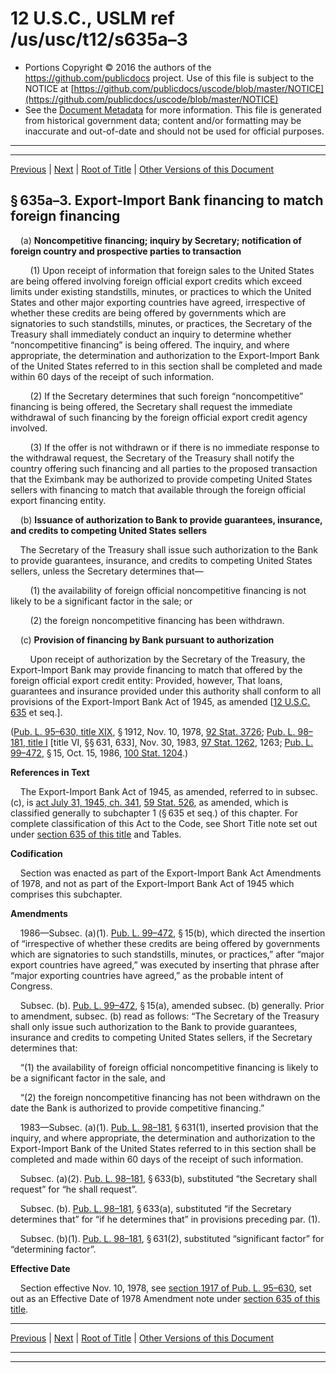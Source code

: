 ---
---

# 12 U.S.C., USLM ref /us/usc/t12/s635a–3

* Portions Copyright © 2016 the authors of the https://github.com/publicdocs project.
  Use of this file is subject to the NOTICE at [https://github.com/publicdocs/uscode/blob/master/NOTICE](https://github.com/publicdocs/uscode/blob/master/NOTICE)
* See the [Document Metadata](././../../../../..//README.md) for more information.
  This file is generated from historical government data; content and/or formatting may be inaccurate and out-of-date and should not be used for official purposes.

----------
----------

[Previous](./../../../../..//us/usc/t12/ch6A/schI/m__us_usc_t12_s635a–2.md) | [Next](./../../../../..//us/usc/t12/ch6A/schI/m__us_usc_t12_s635a–4.md) | [Root of Title](./../../../../../) | [Other Versions of this Document](https://publicdocs.github.io/go/links?ns=uslm&ref=%2Fus%2Fusc%2Ft12%2Fs635a%E2%80%933)

## § 635a–3. Export-Import Bank financing to match foreign financing

    (a) __Noncompetitive financing; inquiry by Secretary; notification of foreign country and prospective parties to transaction__ 

        (1) Upon receipt of information that foreign sales to the United States are being offered involving foreign official export credits which exceed limits under existing standstills, minutes, or practices to which the United States and other major exporting countries have agreed, irrespective of whether these credits are being offered by governments which are signatories to such standstills, minutes, or practices, the Secretary of the Treasury shall immediately conduct an inquiry to determine whether “noncompetitive financing” is being offered. The inquiry, and where appropriate, the determination and authorization to the Export-Import Bank of the United States referred to in this section shall be completed and made within 60 days of the receipt of such information.

        (2) If the Secretary determines that such foreign “noncompetitive” financing is being offered, the Secretary shall request the immediate withdrawal of such financing by the foreign official export credit agency involved.

        (3) If the offer is not withdrawn or if there is no immediate response to the withdrawal request, the Secretary of the Treasury shall notify the country offering such financing and all parties to the proposed transaction that the Eximbank may be authorized to provide competing United States sellers with financing to match that available through the foreign official export financing entity.

    (b) __Issuance of authorization to Bank to provide guarantees, insurance, and credits to competing United States sellers__ 

    The Secretary of the Treasury shall issue such authorization to the Bank to provide guarantees, insurance, and credits to competing United States sellers, unless the Secretary determines that—

        (1) the availability of foreign official noncompetitive financing is not likely to be a significant factor in the sale; or

        (2) the foreign noncompetitive financing has been withdrawn.

    (c) __Provision of financing by Bank pursuant to authorization__ 

        Upon receipt of authorization by the Secretary of the Treasury, the Export-Import Bank may provide financing to match that offered by the foreign official export credit entity: Provided, however, That loans, guarantees and insurance provided under this authority shall conform to all provisions of the Export-Import Bank Act of 1945, as amended \[[12 U.S.C. 635][/us/usc/t12/s635] et seq.\].

([Pub. L. 95–630, title XIX][/us/pl/95/630/tXIX], § 1912, Nov. 10, 1978, [92 Stat. 3726][/us/stat/92/3726]; [Pub. L. 98–181, title I][/us/pl/98/181/tI] \[title VI, §§ 631, 633\], Nov. 30, 1983, [97 Stat. 1262][/us/stat/97/1262], 1263; [Pub. L. 99–472][/us/pl/99/472], § 15, Oct. 15, 1986, [100 Stat. 1204][/us/stat/100/1204].)

 __References in Text__ 

    The Export-Import Bank Act of 1945, as amended, referred to in subsec. (c), is [act July 31, 1945, ch. 341][/us/act/1945-07-31/ch341], [59 Stat. 526][/us/stat/59/526], as amended, which is classified generally to subchapter 1 (§ 635 et seq.) of this chapter. For complete classification of this Act to the Code, see Short Title note set out under [section 635 of this title][/us/usc/t12/s635] and Tables.

 __Codification__ 

    Section was enacted as part of the Export-Import Bank Act Amendments of 1978, and not as part of the Export-Import Bank Act of 1945 which comprises this subchapter.

 __Amendments__ 

    1986—Subsec. (a)(1). [Pub. L. 99–472][/us/pl/99/472], § 15(b), which directed the insertion of “irrespective of whether these credits are being offered by governments which are signatories to such standstills, minutes, or practices,” after “major export countries have agreed,” was executed by inserting that phrase after “major exporting countries have agreed,” as the probable intent of Congress.

    Subsec. (b). [Pub. L. 99–472][/us/pl/99/472], § 15(a), amended subsec. (b) generally. Prior to amendment, subsec. (b) read as follows: “The Secretary of the Treasury shall only issue such authorization to the Bank to provide guarantees, insurance and credits to competing United States sellers, if the Secretary determines that:

    “(1) the availability of foreign official noncompetitive financing is likely to be a significant factor in the sale, and

    “(2) the foreign noncompetitive financing has not been withdrawn on the date the Bank is authorized to provide competitive financing.”

    1983—Subsec. (a)(1). [Pub. L. 98–181][/us/pl/98/181], § 631(1), inserted provision that the inquiry, and where appropriate, the determination and authorization to the Export-Import Bank of the United States referred to in this section shall be completed and made within 60 days of the receipt of such information.

    Subsec. (a)(2). [Pub. L. 98–181][/us/pl/98/181], § 633(b), substituted “the Secretary shall request” for “he shall request”.

    Subsec. (b). [Pub. L. 98–181][/us/pl/98/181], § 633(a), substituted “if the Secretary determines that” for “if he determines that” in provisions preceding par. (1).

    Subsec. (b)(1). [Pub. L. 98–181][/us/pl/98/181], § 631(2), substituted “significant factor” for “determining factor”.

 __Effective Date__ 

    Section effective Nov. 10, 1978, see [section 1917 of Pub. L. 95–630][/us/pl/95/630/s1917], set out as an Effective Date of 1978 Amendment note under [section 635 of this title][/us/usc/t12/s635].

----------

[Previous](./../../../../..//us/usc/t12/ch6A/schI/m__us_usc_t12_s635a–2.md) | [Next](./../../../../..//us/usc/t12/ch6A/schI/m__us_usc_t12_s635a–4.md) | [Root of Title](./../../../../../) | [Other Versions of this Document](https://publicdocs.github.io/go/links?ns=uslm&ref=%2Fus%2Fusc%2Ft12%2Fs635a%E2%80%933)

----------
----------

[/us/usc/t12/s635]: https://publicdocs.github.io/go/links?ns=uslm&ref=%2Fus%2Fusc%2Ft12%2Fs635
[/us/pl/95/630/tXIX]: https://publicdocs.github.io/go/links?ns=uslm&ref=%2Fus%2Fpl%2F95%2F630%2FtXIX
[/us/stat/92/3726]: https://publicdocs.github.io/go/links?ns=uslm&ref=%2Fus%2Fstat%2F92%2F3726
[/us/pl/98/181/tI]: https://publicdocs.github.io/go/links?ns=uslm&ref=%2Fus%2Fpl%2F98%2F181%2FtI
[/us/stat/97/1262]: https://publicdocs.github.io/go/links?ns=uslm&ref=%2Fus%2Fstat%2F97%2F1262
[/us/pl/99/472]: https://publicdocs.github.io/go/links?ns=uslm&ref=%2Fus%2Fpl%2F99%2F472
[/us/stat/100/1204]: https://publicdocs.github.io/go/links?ns=uslm&ref=%2Fus%2Fstat%2F100%2F1204
[/us/act/1945-07-31/ch341]: https://publicdocs.github.io/go/links?ns=uslm&ref=%2Fus%2Fact%2F1945-07-31%2Fch341
[/us/stat/59/526]: https://publicdocs.github.io/go/links?ns=uslm&ref=%2Fus%2Fstat%2F59%2F526
[/us/usc/t12/s635]: https://publicdocs.github.io/go/links?ns=uslm&ref=%2Fus%2Fusc%2Ft12%2Fs635
[/us/pl/99/472]: https://publicdocs.github.io/go/links?ns=uslm&ref=%2Fus%2Fpl%2F99%2F472
[/us/pl/99/472]: https://publicdocs.github.io/go/links?ns=uslm&ref=%2Fus%2Fpl%2F99%2F472
[/us/pl/98/181]: https://publicdocs.github.io/go/links?ns=uslm&ref=%2Fus%2Fpl%2F98%2F181
[/us/pl/98/181]: https://publicdocs.github.io/go/links?ns=uslm&ref=%2Fus%2Fpl%2F98%2F181
[/us/pl/98/181]: https://publicdocs.github.io/go/links?ns=uslm&ref=%2Fus%2Fpl%2F98%2F181
[/us/pl/98/181]: https://publicdocs.github.io/go/links?ns=uslm&ref=%2Fus%2Fpl%2F98%2F181
[/us/pl/95/630/s1917]: https://publicdocs.github.io/go/links?ns=uslm&ref=%2Fus%2Fpl%2F95%2F630%2Fs1917
[/us/usc/t12/s635]: https://publicdocs.github.io/go/links?ns=uslm&ref=%2Fus%2Fusc%2Ft12%2Fs635


